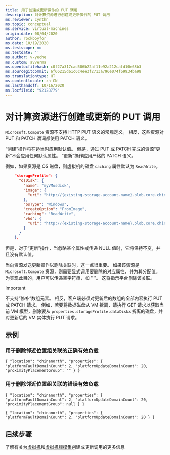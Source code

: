 ```yaml
---
title: 用于创建或更新操作的 PUT 调用
description: 对计算资源进行创建或更新操作的 PUT 调用
ms.reviewer: cynthn
ms.topic: conceptual
ms.service: virtual-machines
origin.date: 08/04/2020
author: rockboyfor
ms.date: 10/19/2020
ms.testscope: no
ms.testdate: ''
ms.author: v-yeche
ms.custom: avverma
ms.openlocfilehash: c0f27a317cad506b22af11e92a212cafd10e68b3
ms.sourcegitcommit: 6f66215d61c6c4ee3f2713a796e074f69934ba98
ms.translationtype: HT
ms.contentlocale: zh-CN
ms.lasthandoff: 10/16/2020
ms.locfileid: "92128779"
---
```

<!--Verified Successfully-->
# <a name="put-calls-for-creation-or-updates-on-compute-resources"></a>对计算资源进行创建或更新的 PUT 调用

`Microsoft.Compute` 资源不支持 HTTP PUT 语义的常规定义。 相反，这些资源对 PUT 和 PATCH 谓词都使用 PATCH 语义。

“创建”操作将在适当时应用默认值。 但是，通过 PUT 或 PATCH 完成的资源“更新”不会应用任何默认属性。 “更新”操作应用严格的 PATCH 语义。

例如，如果资源是 OS 磁盘，则虚拟机的磁盘 `caching` 属性默认为 `ReadWrite`。

```json
    "storageProfile": {
      "osDisk": {
        "name": "myVMosdisk",
        "image": {
          "uri": "http://{existing-storage-account-name}.blob.core.chinacloudapi.cn/{existing-container-name}/{existing-generalized-os-image-blob-name}.vhd"
        },
        "osType": "Windows",
        "createOption": "FromImage",
        "caching": "ReadWrite",
        "vhd": {
          "uri": "http://{existing-storage-account-name}.blob.core.chinacloudapi.cn/{existing-container-name}/myDisk.vhd"
        }
      }
    },
```

但是，对于“更新”操作，当忽略某个属性或传递 NULL 值时，它将保持不变，并且没有默认值。

当向资源发送更新操作以删除关联时，这一点很重要。 如果该资源是 `Microsoft.Compute` 资源，则需要显式调用要删除的对应属性，并为其分配值。 为实现此目的，用户可以传递空字符串，如 " "。 这将指示平台删除该关联。

> [!IMPORTANT]
> 不支持“修补”数组元素。 相反，客户端必须对更新后的数组的全部内容执行 PUT 或 PATCH 请求。 例如，若要将数据磁盘从 VM 拆离，请执行 GET 请求以获取当前 VM 模型，删除要从 `properties.storageProfile.dataDisks` 拆离的磁盘，并对更新后的 VM 实体执行 PUT 请求。

## <a name="examples"></a>示例

### <a name="correct-payload-to-remove-a-proximity-placement-groups-association"></a>用于删除邻近位置组关联的正确有效负载

`
{ "location": "chinanorth", "properties": { "platformFaultDomainCount": 2, "platformUpdateDomainCount": 20, "proximityPlacementGroup": "" } }
`

### <a name="incorrect-payloads-to-remove-a-proximity-placement-groups-association"></a>用于删除邻近位置组关联的错误有效负载

`
{ "location": "chinanorth", "properties": { "platformFaultDomainCount": 2, "platformUpdateDomainCount": 20, "proximityPlacementGroup": null } }
`

`
{ "location": "chinanorth", "properties": { "platformFaultDomainCount": 2, "platformUpdateDomainCount": 20 } }
`

## <a name="next-steps"></a>后续步骤
了解有关为[虚拟机](https://docs.microsoft.com/rest/api/compute/virtualmachines/createorupdate)和[虚拟机规模集](https://docs.microsoft.com/rest/api/compute/virtualmachinescalesets/createorupdate)创建或更新调用的更多信息

<!-- Update_Description: new article about put calls create or update -->
<!--NEW.date: 10/19/2020-->